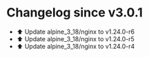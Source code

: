 # Changelog since v3.0.1
- ⬆️ Update alpine_3_18/nginx to v1.24.0-r6 
- ⬆️ Update alpine_3_18/nginx to v1.24.0-r5 
- ⬆️ Update alpine_3_18/nginx to v1.24.0-r4 
